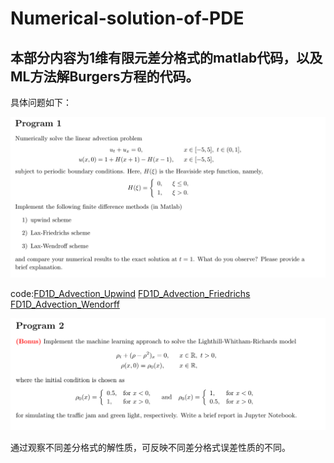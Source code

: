 # Numerical-solution-of-PDE
## 本部分内容为1维有限元差分格式的matlab代码，以及ML方法解Burgers方程的代码。

 具体问题如下：
 
 ![image](https://github.com/SunYule66/Numerical-solution-of-PDE/blob/1D-FD/%E5%B1%8F%E5%B9%95%E6%88%AA%E5%9B%BE%202025-06-21%20232724.png)

 code:[FD1D_Advection_Upwind](https://github.com/SunYule66/Numerical-solution-of-PDE/blob/1D-FD/FD1D_Advection_Upwind_SquareWave.m)
 [FD1D_Advection_Friedrichs](https://github.com/SunYule66/Numerical-solution-of-PDE/blob/1D-FD/FD1D_Advection_Friedrichs_SquareWave.m)
 [FD1D_Advection_Wendorff](https://github.com/SunYule66/Numerical-solution-of-PDE/blob/1D-FD/FD1D_Advection_Wendorff_SquareWave.m)
 
 ![image](https://github.com/SunYule66/Numerical-solution-of-PDE/blob/1D-FD/%E5%B1%8F%E5%B9%95%E6%88%AA%E5%9B%BE%202025-06-21%20233410.png)
 
 通过观察不同差分格式的解性质，可反映不同差分格式误差性质的不同。
